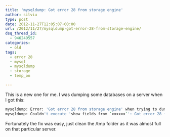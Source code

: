 ```yaml
---
title: 'mysqldump: Got error 28 from storage engine'
author: silviu
type: post
date: 2012-11-27T12:05:07+00:00
url: /2012/11/27/mysqldump-got-error-28-from-storage-engine/
dsq_thread_id:
  - 946249557
categories:
  - old
tags:
  - error 28
  - mysql
  - mysqldump
  - storage
  - temp_on

---
```

This is a new one for me. I was dumping some databases on a server when I got this:

```bash
mysqldump: Error: 'Got error 28 from storage engine' when trying to dump tablespaces
mysqldump: Couldn't execute 'show fields from `xxxxxx`': Got error 28 from storage engine (1030)
```

Fortunately the fix was easy, just clean the /tmp folder as it was almost full on that particular server.